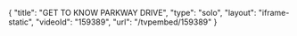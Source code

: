 {
    "title": "GET TO KNOW PARKWAY DRIVE",
    "type": "solo",
    "layout": "iframe-static",
    "videoId": "159389",
    "url": "\/tvpembed\/159389"
}
